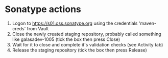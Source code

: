 # Sonatype actions

1. Logon to https://s01.oss.sonatype.org using the credentials 'maven-creds' from Vault
1. Close the newly created staging repository, probably called something like galasadev-1005 (tick the box then press Close)
1. Wait for it to close and complete it's validation checks (see Activity tab)
1. Release the staging repository (tick the box then press Release)
